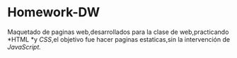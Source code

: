 # Homework-DW
Maquetado de paginas web,desarrollados para la clase de web,practicando *HTML *y *CSS*,el objetivo fue hacer paginas estaticas,sin la intervención de *JavaScript.*
